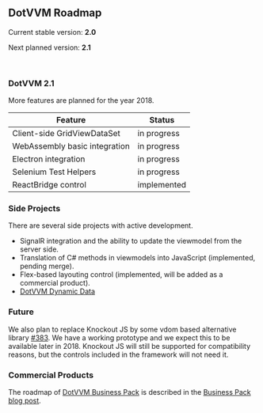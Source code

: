 ## DotVVM Roadmap

Current stable version: **2.0**

Next planned version:   **2.1**

<br />

### DotVVM 2.1

More features are planned for the year 2018.

| Feature                                                       | Status      |
|---------------------------------------------------------------|-------------|
| Client-side GridViewDataSet                                   | in progress |
| WebAssembly basic integration                                 | in progress |
| Electron integration                                          | in progress |
| Selenium Test Helpers                                         | in progress |
| ReactBridge control                                           | implemented |


### Side Projects

There are several side projects with active development. 

* SignalR integration and the ability to update the viewmodel from the server side.
* Translation of C# methods in viewmodels into JavaScript (implemented, pending merge).
* Flex-based layouting control (implemented, will be added as a commercial product).
* [DotVVM Dynamic Data](https://github.com/riganti/dotvvm-dynamic-data)

### Future

We also plan to replace Knockout JS by some vdom based alternative library [#383](https://github.com/riganti/dotvvm/issues/383). 
We have a working prototype and we expect this to be available later in 2018.
Knockout JS will still be supported for compatibility reasons, but the controls included in the framework will not need it. 

### Commercial Products

The roadmap of [DotVVM Business Pack](https://www.dotvvm.com/landing/business-pack) is described 
in the [Business Pack blog post](https://www.dotvvm.com/blog/30/DotVVM-Business-Pack-Released).
